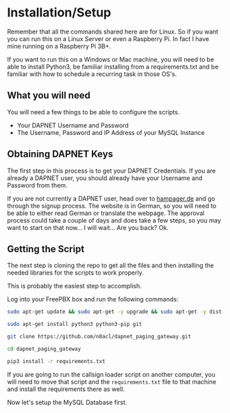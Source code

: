 # Installation/Setup

Remember that all the commands shared here are for Linux. So if you want you can run this on a Linux Server or even a Raspberry Pi. In fact I have mine running on a Raspberry Pi 3B+.

If you want to run this on a Windows or Mac machine, you will need to be able to install Python3, be familiar installing from a requirements.txt and be familiar with how to schedule a recurring task in those OS's.

## What you will need

You will need a few things to be able to configure the scripts.

* Your DAPNET Username and Password
* The Username, Password and IP Address of your MySQL Instance

## Obtaining DAPNET Keys

The first step in this process is to get your DAPNET Credentials. If you are already a DAPNET user, you should already have your Username and Password from them. 

If you are not currently a DAPNET user, head over to [hampager.de](https://hampager.de) and go through the signup process. The website is in German, so you will need to be able to either read German or translate the webpage. The approval process could take a couple of days and does take a few steps, so you may want to start on that now... I will wait... Are you back? Ok.

## Getting the Script

The next step is cloning the repo to get all the files and then installing the needed libraries for the scripts to work properly.

This is probably the easiest step to accomplish.

Log into your FreePBX box and run the following commands:

```bash
sudo apt-get update && sudo apt-get -y upgrade && sudo apt-get -y dist-upgrade

sudo apt-get install python3 python3-pip git

git clone https://github.com/n8acl/dapnet_paging_gateway.git

cd dapnet_paging_gateway

pip3 install -r requirements.txt
```

If you are going to run the callsign loader script on another computer, you will need to move that script and the ```requirements.txt``` file to that machine and install the requirements there as well.

Now let's setup the MySQL Database first.